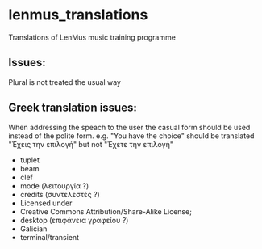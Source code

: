 lenmus_translations
===================

Translations of LenMus music training programme

Issues:
-------

Plural is not treated the usual way

Greek translation issues:
-------------------------

When addressing the speach to the user the casual form should be used
instead of the polite form.
e.g. "You have the choice" 
should be translated "Έχεις την επιλογή" 
but not "Έχετε την επιλογή"


- tuplet
- beam
- clef
- mode (λειτουργία ?)
- credits (συντελεστές ?)
- Licensed under
- Creative Commons Attribution/Share-Alike License;
- desktop (επιφάνεια γραφείου ?)
- Galician
- terminal/transient


